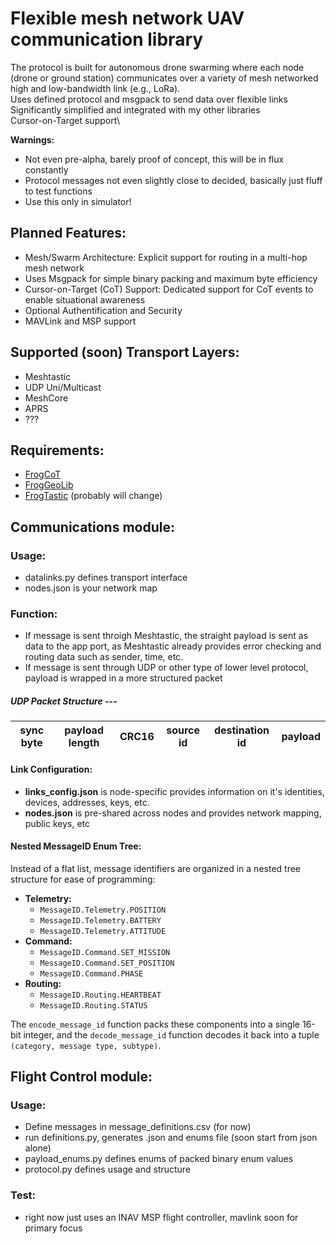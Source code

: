 # Flexible mesh network UAV communication library
The protocol is built for autonomous drone swarming where each node (drone or ground station) communicates over a variety of mesh networked high and low-bandwidth link (e.g., LoRa).\
Uses defined protocol and msgpack to send data over flexible links\
Significantly simplified and integrated with my other libraries\
Cursor-on-Target support\

**Warnings:**
- Not even pre-alpha, barely proof of concept, this will be in flux constantly
- Protocol messages not even slightly close to decided, basically just fluff to test functions
- Use this only in simulator!

## Planned Features:
- Mesh/Swarm Architecture: Explicit support for routing in a multi-hop mesh network
- Uses Msgpack for simple binary packing and maximum byte efficiency
- Cursor-on-Target (CoT) Support: Dedicated support for CoT events to enable situational awareness
- Optional Authentification and Security
- MAVLink and MSP support

## Supported (soon) Transport Layers:
- Meshtastic
- UDP Uni/Multicast
- MeshCore
- APRS
- ???

## Requirements:
- [FrogCoT](https://github.com/xznhj8129/frogcot)
- [FrogGeoLib](https://github.com/xznhj8129/froggeolib)
- [FrogTastic](https://github.com/xznhj8129/frogtastic) (probably will change)

## Communications module:

### Usage:
- datalinks.py defines transport interface
- nodes.json is your network map

### Function:
- If message is sent throigh Meshtastic, the straight payload is sent as data to the app port, as Meshtastic already provides error checking and routing data such as sender, time, etc.
- If message is sent through UDP or other type of lower level protocol, payload is wrapped in a more structured packet

##### UDP Packet Structure ---
| sync byte | payload length | CRC16 | source id | destination id | payload |
|--|----|--------|---------|-------|-----|

#### Link Configuration:
- **links_config.json** is node-specific provides information on it's identities, devices, addresses, keys, etc.
- **nodes.json** is pre-shared across nodes and provides network mapping, public keys, etc

#### Nested MessageID Enum Tree:

Instead of a flat list, message identifiers are organized in a nested tree structure for ease of programming:

- **Telemetry:**  
  - `MessageID.Telemetry.POSITION`  
  - `MessageID.Telemetry.BATTERY`  
  - `MessageID.Telemetry.ATTITUDE`
- **Command:**  
  - `MessageID.Command.SET_MISSION`  
  - `MessageID.Command.SET_POSITION`  
  - `MessageID.Command.PHASE`
- **Routing:**  
  - `MessageID.Routing.HEARTBEAT`  
  - `MessageID.Routing.STATUS`

The `encode_message_id` function packs these components into a single 16-bit integer, and the `decode_message_id` function decodes it back into a tuple `(category, message type, subtype)`.


## Flight Control module:

### Usage:
- Define messages in message_definitions.csv (for now)
- run definitions.py, generates .json and enums file (soon start from json alone)
- payload_enums.py defines enums of packed binary enum values
- protocol.py defines usage and structure

### Test:
- right now just uses an INAV MSP flight controller, mavlink soon for primary focus